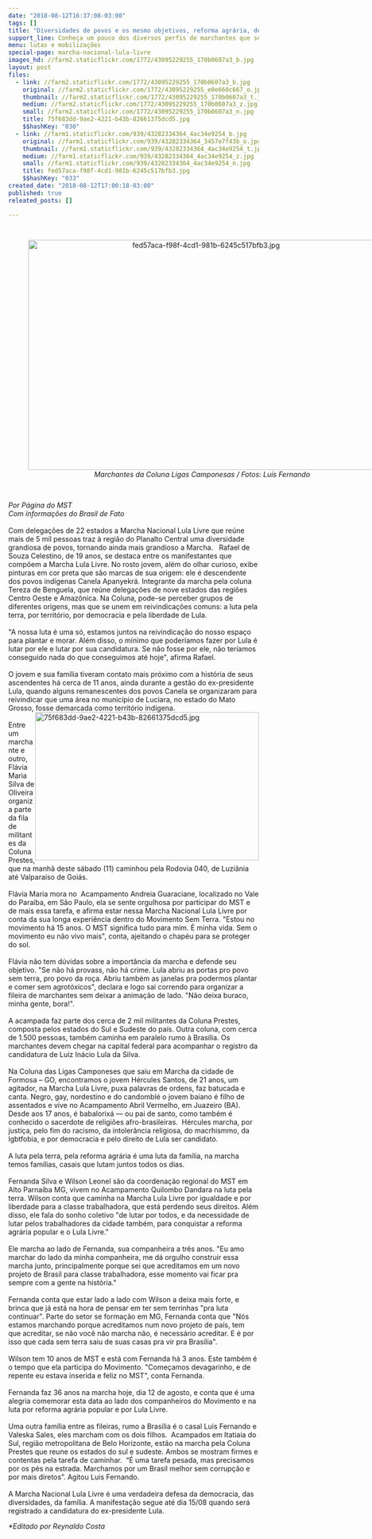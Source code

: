 ```yaml
---
date: "2018-08-12T16:37:08-03:00"
tags: []
title: "Diversidades de povos e os mesmo objetivos, reforma agrária, democracia e Lula Livre"
support_line: ​Conheça um pouco dos diversos perfis de marchantes que segue rumo a Brasília.
menu: lutas e mobilizações
special-page: marcha-nacional-lula-livre
images_hd: //farm2.staticflickr.com/1772/43095229255_170b0607a3_b.jpg
layout: post
files:
  - link: //farm2.staticflickr.com/1772/43095229255_170b0607a3_b.jpg
    original: //farm2.staticflickr.com/1772/43095229255_e0e660c667_o.jpg
    thumbnail: //farm2.staticflickr.com/1772/43095229255_170b0607a3_t.jpg
    medium: //farm2.staticflickr.com/1772/43095229255_170b0607a3_z.jpg
    small: //farm2.staticflickr.com/1772/43095229255_170b0607a3_n.jpg
    title: 75f683dd-9ae2-4221-b43b-82661375dcd5.jpg
    $$hashKey: "030"
  - link: //farm1.staticflickr.com/939/43282334364_4ac34e9254_b.jpg
    original: //farm1.staticflickr.com/939/43282334364_3457e7f43b_o.jpg
    thumbnail: //farm1.staticflickr.com/939/43282334364_4ac34e9254_t.jpg
    medium: //farm1.staticflickr.com/939/43282334364_4ac34e9254_z.jpg
    small: //farm1.staticflickr.com/939/43282334364_4ac34e9254_n.jpg
    title: fed57aca-f98f-4cd1-981b-6245c517bfb3.jpg
    $$hashKey: "033"
created_date: "2018-08-12T17:00:18-03:00"
published: true
releated_posts: []

---
```

<p style="margin-bottom: 0cm; line-height: 100%; orphans: 2; widows: 2">&nbsp;</p>

<div style="text-align:center">
<figure class="image" style="display:inline-block"><img alt="fed57aca-f98f-4cd1-981b-6245c517bfb3.jpg" height="463" src="//farm1.staticflickr.com/939/43282334364_4ac34e9254_b.jpg" width="700" />
<figcaption><em>Marchantes da Coluna Ligas Camponesas / Fotos: Lu&iacute;s Fernando</em></figcaption>
</figure>
</div>

<p><br />
<em>Por P&aacute;gina do MST<br />
Com informa&ccedil;&otilde;es do Brasil de Fato</em><br />
<br />
Com delega&ccedil;&otilde;es de 22 estados a Marcha Nacional Lula Livre que re&uacute;ne mais de 5 mil pessoas traz &agrave; regi&atilde;o do Planalto Central uma diversidade grandiosa de povos, tornando ainda mais grandioso a Marcha.&nbsp; &nbsp;Rafael de Souza Celestino, de 19 anos, se destaca entre os manifestantes que comp&otilde;em a Marcha Lula Livre. No rosto jovem, al&eacute;m do olhar curioso, exibe pinturas em cor preta que s&atilde;o marcas de sua origem: ele &eacute; descendente dos povos ind&iacute;genas Canela Apanyekr&aacute;. Integrante da marcha pela coluna Tereza de Benguela, que re&uacute;ne delega&ccedil;&otilde;es de nove estados das regi&otilde;es Centro Oeste e Amaz&ocirc;nica. Na Coluna, pode-se perceber grupos de diferentes origens, mas que se unem em reivindica&ccedil;&otilde;es comuns: a luta pela terra, por territ&oacute;rio, por democracia e pela liberdade de Lula.<br />
<br />
&quot;A nossa luta &eacute; uma s&oacute;, estamos juntos na reivindica&ccedil;&atilde;o do nosso espa&ccedil;o para plantar e morar. Al&eacute;m disso, o m&iacute;nimo que poder&iacute;amos fazer por Lula &eacute; lutar por ele e lutar por sua candidatura. Se n&atilde;o fosse por ele, n&atilde;o ter&iacute;amos conseguido nada do que conseguimos at&eacute; hoje&quot;, afirma Rafael.&nbsp;<br />
<br />
O jovem e sua fam&iacute;lia tiveram contato mais pr&oacute;ximo com a hist&oacute;ria de seus ascendentes h&aacute; cerca de 11 anos, ainda durante a gest&atilde;o do ex-presidente Lula, quando alguns remanescentes dos povos Canela se organizaram para reivindicar que uma &aacute;rea no munic&iacute;pio de Luciara, no estado do Mato Grosso, fosse demarcada como territ&oacute;rio ind&iacute;gena.<img alt="75f683dd-9ae2-4221-b43b-82661375dcd5.jpg" height="298" src="//farm2.staticflickr.com/1772/43095229255_170b0607a3_b.jpg" style="float:right" width="450" /><br />
<br />
Entre um marchante e outro, Fl&aacute;via Maria Silva de Oliveira organiza parte da fila de militantes da Coluna Prestes, que na manh&atilde; deste s&aacute;bado (11) caminhou pela Rodovia 040, de Luzi&acirc;nia at&eacute; Valpara&iacute;so de Goi&aacute;s.<br />
<br />
Fl&aacute;via Maria mora no&nbsp; Acampamento Andreia Guaraciane, localizado no Vale do Para&iacute;ba, em S&atilde;o Paulo, ela se sente orgulhosa por participar do MST e de mais essa tarefa, e afirma estar nessa Marcha Nacional Lula Livre por conta da sua longa experi&ecirc;ncia dentro do Movimento Sem Terra. &quot;Estou no movimento h&aacute; 15 anos. O MST significa tudo para mim. &Eacute; minha vida. Sem o movimento eu n&atilde;o vivo mais&quot;, conta, ajeitando o chap&eacute;u para se proteger do sol.<br />
<br />
Fl&aacute;via n&atilde;o tem d&uacute;vidas sobre a import&acirc;ncia da marcha e defende seu objetivo. &quot;Se n&atilde;o h&aacute; provass, n&atilde;o h&aacute; crime. Lula abriu as portas pro povo sem terra, pro povo da ro&ccedil;a. Abriu tamb&eacute;m as janelas pra podermos plantar e comer sem agrot&oacute;xicos&quot;, declara e logo sai correndo para organizar a fileira de marchantes sem deixar a anima&ccedil;&atilde;o de lado. &quot;N&atilde;o deixa buraco, minha gente, bora!&quot;.&nbsp;<br />
<br />
A acampada faz parte dos cerca de 2 mil militantes da Coluna Prestes, composta pelos estados do Sul e Sudeste do pa&iacute;s. Outra coluna, com cerca de 1.500 pessoas, tamb&eacute;m caminha em paralelo rumo &agrave; Bras&iacute;lia. Os marchantes devem chegar na capital federal para acompanhar o registro da candidatura de Luiz In&aacute;cio Lula da Silva.<br />
<br />
Na Coluna das Ligas Camponeses que saiu em Marcha da cidade de Formosa &ndash; GO, encontramos o jovem H&eacute;rcules Santos, de 21 anos, um agitador, na Marcha Lula Livre, puxa palavras de ordens, faz batucada e canta. Negro, gay, nordestino e do candombl&eacute; o jovem baiano &eacute; filho de assentados e vive no Acampamento Abril Vermelho, em Juazeiro (BA). Desde aos 17 anos, &eacute; babalorix&aacute; &mdash; ou pai de santo, como tamb&eacute;m &eacute; conhecido o sacerdote de religi&otilde;es afro-brasileiras.&nbsp; H&eacute;rcules marcha, por justi&ccedil;a, pelo fim do racismo, da intoler&acirc;ncia religiosa, do macrhismmo, da lgbtfobia, e por democracia e pelo direito de Lula ser candidato.<br />
<br />
A luta pela terra, pela reforma agr&aacute;ria &eacute; uma luta da fam&iacute;lia, na marcha temos fam&iacute;lias, casais que lutam juntos todos os dias.&nbsp;<br />
<br />
Fernanda Silva e Wilson Leonel s&atilde;o da coordena&ccedil;&atilde;o regional do MST em Alto Parna&iacute;ba MG, vivem no Acampamento Quilombo Dandara na luta pela terra. Wilson conta que caminha na Marcha Lula Livre por igualdade e por liberdade para a classe trabalhadora, que est&aacute; perdendo seus direitos. Al&eacute;m disso, ele fala do sonho coletivo &quot;de lutar por todos, e da necessidade de lutar pelos trabalhadores da cidade tamb&eacute;m, para conquistar a reforma agr&aacute;ria popular e o Lula Livre.&quot;<br />
<br />
Ele marcha ao lado de Fernanda, sua companheira a tr&ecirc;s anos. &quot;Eu amo marchar do lado da minha companheira, me d&aacute; orgulho construir essa marcha junto, principalmente porque sei que acreditamos em um novo projeto de Brasil para classe trabalhadora, esse momento vai ficar pra sempre com a gente na hist&oacute;ria.&quot;<br />
<br />
Fernanda conta que estar lado a lado com Wilson a deixa mais forte, e brinca que j&aacute; est&aacute; na hora de pensar em ter sem terrinhas &quot;pra luta continuar&quot;. Parte do setor se forma&ccedil;&atilde;o em MG, Fernanda conta que &quot;N&oacute;s estamos marchando porque acreditamos num novo projeto de pa&iacute;s, tem que acreditar, se n&atilde;o voc&ecirc; n&atilde;o marcha n&atilde;o, &eacute; necess&aacute;rio acreditar. E &eacute; por isso que cada sem terra saiu de suas casas pra vir pra Bras&iacute;lia&quot;.<br />
<br />
Wilson tem 10 anos de MST e est&aacute; com Fernanda h&aacute; 3 anos. Este tamb&eacute;m &eacute; o tempo que ela participa do Movimento. &quot;Come&ccedil;amos devagarinho, e de repente eu estava inserida e feliz no MST&quot;, conta Fernanda.<br />
<br />
Fernanda faz 36 anos na marcha hoje, dia 12 de agosto, e conta que &eacute; uma alegria comemorar esta data ao lado dos companheiros do Movimento e na luta por reforma agr&aacute;ria popular e por Lula Livre.<br />
<br />
Uma outra fam&iacute;lia entre as fileiras, rumo a Bras&iacute;lia &eacute; o casal Luis Fernando e Valeska Sales, eles marcham com os dois filhos.&nbsp; Acampados em Itatiaia do Sul, regi&atilde;o metropolitana de Belo Horizonte, est&atilde;o na marcha pela Coluna Prestes que reune os estados do sul e sudeste. Ambos se mostram firmes e contentas pela tarefa de caminhar.&nbsp; &ldquo;&Eacute; uma tarefa pesada, mas precisamos por os p&eacute;s na estrada. Marchamos por um Brasil melhor sem corrup&ccedil;&atilde;o e por mais diretos&rdquo;. Agitou Luis Fernando.&nbsp;<br />
<br />
A Marcha Nacional Lula Livre &eacute; uma verdadeira defesa da democracia, das diversidades, da fam&iacute;lia. A manifesta&ccedil;&atilde;o segue at&eacute; dia 15/08 quando ser&aacute; registrado a candidatura do ex-presidente Lula.</p>

<p><em>*Editado por Reynaldo Costa</em></p>
